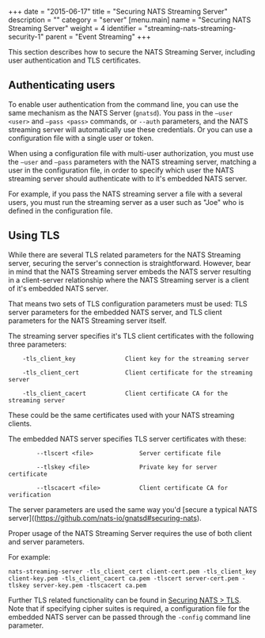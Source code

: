 +++
date = "2015-06-17"
title = "Securing NATS Streaming Server"
description = ""
category = "server"
[menu.main]
  name = "Securing NATS Streaming Server"
  weight = 4
  identifier = "streaming-nats-streaming-security-1"
  parent = "Event Streaming"
+++

This section describes how to secure the NATS Streaming Server, including user authentication and TLS certificates.

## Authenticating users

To enable user authentication from the command line, you can use the same mechanism as the NATS Server (`gnatsd`). You pass in the `—user <user>` and `—pass <pass>` commands, or `--auth` parameters, and the NATS streaming server will automatically use these credentials. Or you can use a configuration file with a single user or token.

When using a configuration file with multi-user authorization, you must use the `—user` and `—pass` parameters with the NATS streaming server, matching a user in the configuration file, in order to specify which user the NATS streaming server should authenticate with to it's embedded NATS server.

For example, if you pass the NATS streaming server a file with a several users, you must run the streaming server as a user such as "Joe" who is defined in the configuration file.

## Using TLS

While there are several TLS related parameters for the NATS Streaming server, securing the server's connection is straightforward. However, bear in mind that the NATS Streaming server embeds the NATS server resulting in a client-server relationship where the NATS Streaming server is a client of it's embedded NATS server.

That means two sets of TLS configuration parameters must be used: TLS server parameters for the embedded NATS server, and TLS client parameters for the NATS Streaming server itself.

The streaming server specifies it's TLS client certificates with the following three parameters:

```
    -tls_client_key              Client key for the streaming server

    -tls_client_cert             Client certificate for the streaming server

    -tls_client_cacert           Client certificate CA for the streaming server
```

These could be the same certificates used with your NATS streaming clients.

The embedded NATS server specifies TLS server certificates with these:

```
        --tlscert <file>             Server certificate file

        --tlskey <file>              Private key for server certificate

        --tlscacert <file>           Client certificate CA for verification
```

The server parameters are used the same way you'd [secure a typical NATS server]((https://github.com/nats-io/gnatsd#securing-nats).

Proper usage of the NATS Streaming Server requires the use of both client and server parameters.

For example:

```
nats-streaming-server -tls_client_cert client-cert.pem -tls_client_key client-key.pem -tls_client_cacert ca.pem -tlscert server-cert.pem -tlskey server-key.pem -tlscacert ca.pem
```

Further TLS related functionality can be found in [Securing NATS > TLS](https://github.com/nats-io/gnatsd#securing-nats). Note that if specifying cipher suites is required, a configuration file for the embedded NATS server can be passed through the `-config` command line parameter.
